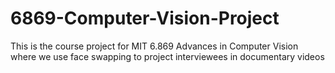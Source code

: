 # 6869-Computer-Vision-Project
This is the course project for MIT 6.869 Advances in Computer Vision where we use face swapping to project interviewees in documentary videos 
